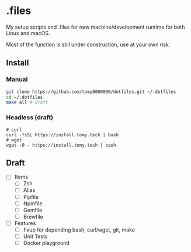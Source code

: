 # .files
My setup scripts and .files for new machine/development runtime for both Linux and macOS.

Most of the function is still under construction, use at your own risk.

## Install

### Manual

```sh
git clone https://github.com/tomy0000000/dotfiles.git ~/.dotfiles
cd ~/.dotfiles
make all # draft
```

### Headless (draft)

```shell
# curl
curl -fsSL https://install.tomy.tech | bash
# wget
wget -O - https://install.tomy.tech | bash
```

## Draft

- [ ] Items
  - [ ] Zsh
  - [ ] Alias
  - [ ] Pipfile
  - [ ] Npmfile
  - [ ] Gemfile
  - [ ] Brewfile
- [ ] Features
  - [ ] fixup for depending bash, curl/wget, git, make
  - [ ] Unit Tests
  - [ ] Docker playground